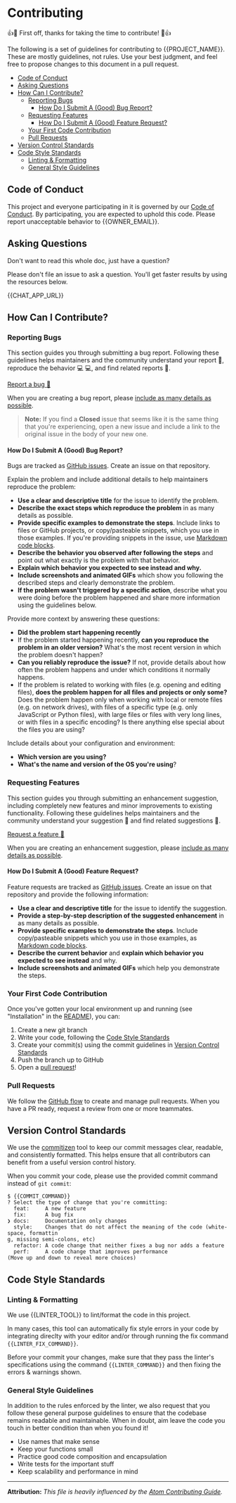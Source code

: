 # Contributing

:+1::tada: First off, thanks for taking the time to contribute! :tada::+1:

The following is a set of guidelines for contributing to {{PROJECT_NAME}}. These are mostly guidelines, not rules. Use your best judgment, and feel free to propose changes to this document in a pull request.

- [Code of Conduct](#code-of-conduct)
- [Asking Questions](#asking-questions)
- [How Can I Contribute?](#how-can-i-contribute)
  - [Reporting Bugs](#reporting-bugs)
    - [How Do I Submit A (Good) Bug Report?](#how-do-i-submit-a-good-bug-report)
  - [Requesting Features](#requesting-features)
    - [How Do I Submit A (Good) Feature Request?](#how-do-i-submit-a-good-feature-request)
  - [Your First Code Contribution](#your-first-code-contribution)
  - [Pull Requests](#pull-requests)
- [Version Control Standards](#version-control-standards)
- [Code Style Standards](#code-style-standards)
  - [Linting & Formatting](#linting--formatting)
  - [General Style Guidelines](#general-style-guidelines)


## Code of Conduct

This project and everyone participating in it is governed by our [Code of Conduct](CODE_OF_CONDUCT.md). By participating, you are expected to uphold this code. Please report unacceptable behavior to {{OWNER_EMAIL}}.

## Asking Questions

Don't want to read this whole doc, just have a question?

Please don't file an issue to ask a question. You'll get faster results by using the resources below.

{{CHAT_APP_URL}}

## How Can I Contribute?

### Reporting Bugs

This section guides you through submitting a bug report. Following these guidelines helps maintainers and the community understand your report :pencil:, reproduce the behavior :computer: :computer:, and find related reports :mag_right:.

[Report a bug :bug:]({{REPO_URL}}/issues/new?template=bug_report.md&labels=bug&title=New%20bug%20report)

When you are creating a bug report, please [include as many details as possible](#how-do-i-submit-a-good-bug-report).

> **Note:** If you find a **Closed** issue that seems like it is the same thing that you're experiencing, open a new issue and include a link to the original issue in the body of your new one.

#### How Do I Submit A (Good) Bug Report?

Bugs are tracked as [GitHub issues](https://guides.github.com/features/issues/). Create an issue on that repository.

Explain the problem and include additional details to help maintainers reproduce the problem:

* **Use a clear and descriptive title** for the issue to identify the problem.
* **Describe the exact steps which reproduce the problem** in as many details as possible.
* **Provide specific examples to demonstrate the steps**. Include links to files or GitHub projects, or copy/pasteable snippets, which you use in those examples. If you're providing snippets in the issue, use [Markdown code blocks](https://help.github.com/articles/markdown-basics/#multiple-lines).
* **Describe the behavior you observed after following the steps** and point out what exactly is the problem with that behavior.
* **Explain which behavior you expected to see instead and why.**
* **Include screenshots and animated GIFs** which show you following the described steps and clearly demonstrate the problem.
* **If the problem wasn't triggered by a specific action**, describe what you were doing before the problem happened and share more information using the guidelines below.

Provide more context by answering these questions:

* **Did the problem start happening recently**
* If the problem started happening recently, **can you reproduce the problem in an older version?** What's the most recent version in which the problem doesn't happen?
* **Can you reliably reproduce the issue?** If not, provide details about how often the problem happens and under which conditions it normally happens.
* If the problem is related to working with files (e.g. opening and editing files), **does the problem happen for all files and projects or only some?** Does the problem happen only when working with local or remote files (e.g. on network drives), with files of a specific type (e.g. only JavaScript or Python files), with large files or files with very long lines, or with files in a specific encoding? Is there anything else special about the files you are using?

Include details about your configuration and environment:

* **Which version are you using?**
* **What's the name and version of the OS you're using**?

### Requesting Features

This section guides you through submitting an enhancement suggestion, including completely new features and minor improvements to existing functionality. Following these guidelines helps maintainers and the community understand your suggestion :pencil: and find related suggestions :mag_right:.

[Request a feature :star2:]({{REPO_URL}}/issues/new?template=feature_request.md&labels=enhancement&title=New%20feature%20request)

When you are creating an enhancement suggestion, please [include as many details as possible](#how-do-i-submit-a-good-enhancement-suggestion).

#### How Do I Submit A (Good) Feature Request?

Feature requests are tracked as [GitHub issues](https://guides.github.com/features/issues/). Create an issue on that repository and provide the following information:

* **Use a clear and descriptive title** for the issue to identify the suggestion.
* **Provide a step-by-step description of the suggested enhancement** in as many details as possible.
* **Provide specific examples to demonstrate the steps**. Include copy/pasteable snippets which you use in those examples, as [Markdown code blocks](https://help.github.com/articles/markdown-basics/#multiple-lines).
* **Describe the current behavior** and **explain which behavior you expected to see instead** and why.
* **Include screenshots and animated GIFs** which help you demonstrate the steps.

### Your First Code Contribution

Once you've gotten your local environment up and running (see "Installation" in the [README](README.md)), you can:

1. Create a new git branch
2. Write your code, following the [Code Style Standards](#code-style-standards)
3. Create your commit(s) using the commit guidelines in [Version Control Standards](#version-control-standards)
4. Push the branch up to GitHub
5. Open a [pull request](#pull-requests)!

### Pull Requests

We follow the [GitHub flow](https://guides.github.com/introduction/flow/) to create and manage pull requests. When you have a PR ready, request a review from one or more teammates.

## Version Control Standards

We use the [commitizen](https://github.com/commitizen/cz-cli) tool to keep our commit messages clear, readable, and consistently formatted. This helps ensure that all contributors can benefit from a useful version control history.

When you commit your code, please use the provided commit command instead of `git commit`:

```shell
$ {{COMMIT_COMMAND}}
? Select the type of change that you're committing:
  feat:     A new feature
  fix:      A bug fix
❯ docs:     Documentation only changes
  style:    Changes that do not affect the meaning of the code (white-space, formattin
g, missing semi-colons, etc)
  refactor: A code change that neither fixes a bug nor adds a feature
  perf:     A code change that improves performance
(Move up and down to reveal more choices)
```

## Code Style Standards

### Linting & Formatting

We use {{LINTER_TOOL}} to lint/format the code in this project.

In many cases, this tool can automatically fix style errors in your code by integrating direclty with your editor and/or through running the fix command `{{LINTER_FIX_COMMAND}}`.

Before your commit your changes, make sure that they pass the linter's specifications using the command `{{LINTER_COMMAND}}` and then fixing the errors & warnings shown.

### General Style Guidelines

In addition to the rules enforced by the linter, we also request that you follow these general purpose guidelines to ensure that the codebase remains readable and maintainable. When in doubt, aim leave the code you touch in better condition than when you found it!

- Use names that make sense
- Keep your functions small
- Practice good code composition and encapsulation
- Write tests for the important stuff
- Keep scalability and performance in mind

---

**Attribution:** _This file is heavily influenced by the [Atom Contributing Guide](https://github.com/atom/atom/blob/master/CONTRIBUTING.md)._